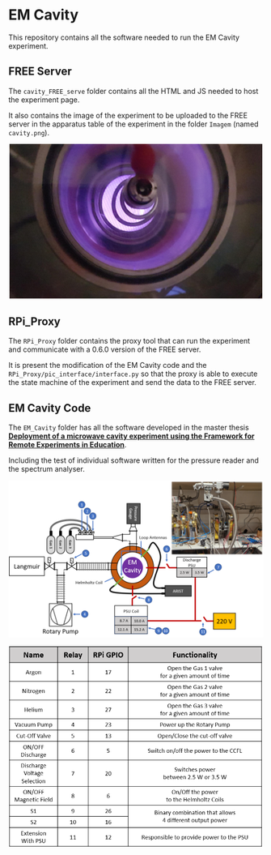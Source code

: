# EM Cavity
This repository contains all the software needed to run the EM Cavity experiment.
## FREE Server
The `cavity_FREE_serve` folder contains all the HTML and JS needed to host the experiment page. 

It also contains the image of the experiment to be uploaded to the FREE server in the apparatus table of the experiment in the folder `Imagem` (named `cavity.png`).

<p align="center" width="100%">
<img src="Imagem/cavity.png" width="500">
</p>


## RPi_Proxy
The `RPi_Proxy` folder contains the proxy tool that can run the experiment and communicate with a 0.6.0 version of the FREE server.

It is present the modification of the EM Cavity code and the `RPi_Proxy/pic_interface/interface.py` so that the proxy is able to execute the state machine of the experiment and send the data to the FREE server.


## EM Cavity Code
The `EM_Cavity` folder has all the software developed in the master thesis [**Deployment of a microwave cavity experiment using the Framework for Remote Experiments in Education**](https://fenix.tecnico.ulisboa.pt/cursos/meft21/dissertacao/1128253548923088).

Including the test of individual software written for the pressure reader and the spectrum analyser.

<img src="Imagem/schemas/cavity_sceq.png" width="1000">


<p align="center" width="100%">
    <img src="Imagem/schemas/table_cavity_sceq.png" width="700">
</p>
